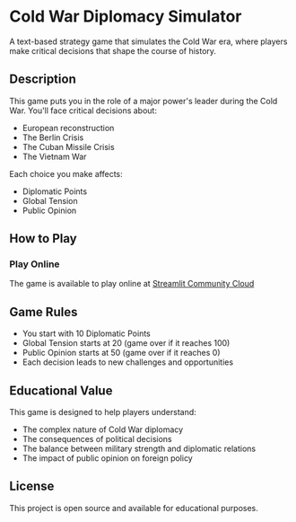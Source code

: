 # Cold War Diplomacy Simulator

A text-based strategy game that simulates the Cold War era, where players make critical decisions that shape the course of history.

## Description

This game puts you in the role of a major power's leader during the Cold War. You'll face critical decisions about:
- European reconstruction
- The Berlin Crisis
- The Cuban Missile Crisis
- The Vietnam War

Each choice you make affects:
- Diplomatic Points
- Global Tension
- Public Opinion

## How to Play
### Play Online
The game is available to play online at [Streamlit Community Cloud](https://world-choice-projectgit-k4nh83yxpdqbmphblmnylw.streamlit.app/)

## Game Rules

- You start with 10 Diplomatic Points
- Global Tension starts at 20 (game over if it reaches 100)
- Public Opinion starts at 50 (game over if it reaches 0)
- Each decision leads to new challenges and opportunities

## Educational Value

This game is designed to help players understand:
- The complex nature of Cold War diplomacy
- The consequences of political decisions
- The balance between military strength and diplomatic relations
- The impact of public opinion on foreign policy

## License

This project is open source and available for educational purposes. 
